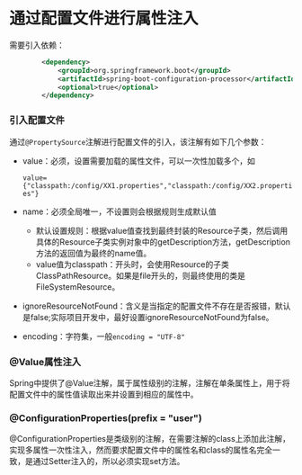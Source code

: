 # 通过配置文件进行属性注入

需要引入依赖：

```xml
        <dependency>
            <groupId>org.springframework.boot</groupId>
            <artifactId>spring-boot-configuration-processor</artifactId>
            <optional>true</optional>
        </dependency>
```

### 引入配置文件

通过`@PropertySource`注解进行配置文件的引入，该注解有如下几个参数：

- value：必须，设置需要加载的属性文件，可以一次性加载多个，如

  `value={"classpath:/config/XX1.properties","classpath:/config/XX2.properties"}`

- name：必须全局唯一，不设置则会根据规则生成默认值

  - 默认设置规则：根据value值查找到最终封装的Resource子类，然后调用具体的Resource子类实例对象中的getDescription方法，getDescription方法的返回值为最终的name值。
  - value值为classpath：开头时，会使用Resource的子类ClassPathResource。如果是file开头的，则最终使用的类是FileSystemResource。

- ignoreResourceNotFound：含义是当指定的配置文件不存在是否报错，默认是false;实际项目开发中，最好设置ignoreResourceNotFound为false。

- encoding：字符集，一般`encoding = "UTF-8"`

### @Value属性注入

Spring中提供了@Value注解，属于属性级别的注解，注解在单条属性上，用于将配置文件中的属性值读取出来并设置到相应的属性中。

### @ConfigurationProperties(prefix = "user")

@ConfigurationProperties是类级别的注解，在需要注解的class上添加此注解，实现多属性一次性注入，然而要求配置文件中的属性名和class的属性名完全一致，是通过Setter注入的，所以必须实现set方法。